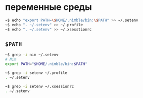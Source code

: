 # переменные среды

```sh
~$ echo "export PATH=\$HOME/.nimble/bin:\$PATH" >> ~/.setenv
~$ echo ". ~/.setenv" >> ~/.profile
~$ echo ". ~/.setenv" >> ~/.xsesstionrc
```

## `$PATH`

```sh
~$ grep -i nim ~/.setenv 
# Nim
export PATH="$HOME/.nimble/bin:$PATH"

~$ grep -i setenv ~/.profile 
. ~/.setenv

~$ grep -i setenv ~/.xsessionrc 
. ~/.setenv

```

